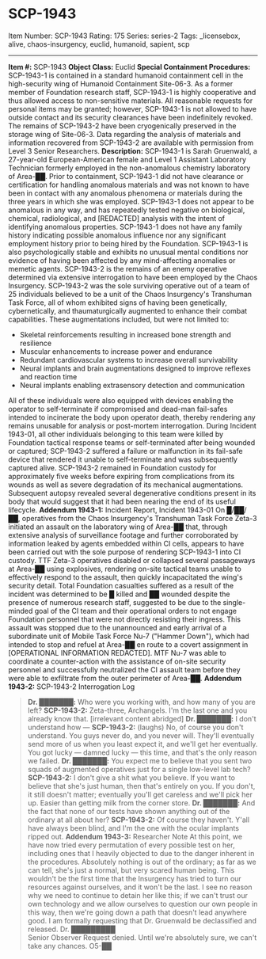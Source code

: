 # SCP-1943
Item Number: SCP-1943
Rating: 175
Series: series-2
Tags: _licensebox, alive, chaos-insurgency, euclid, humanoid, sapient, scp

---

**Item #:** SCP-1943
**Object Class:** Euclid
**Special Containment Procedures:** SCP-1943-1 is contained in a standard humanoid containment cell in the high-security wing of Humanoid Containment Site-06-3. As a former member of Foundation research staff, SCP-1943-1 is highly cooperative and thus allowed access to non-sensitive materials. All reasonable requests for personal items may be granted; however, SCP-1943-1 is not allowed to have outside contact and its security clearances have been indefinitely revoked.
The remains of SCP-1943-2 have been cryogenically preserved in the storage wing of Site-06-3. Data regarding the analysis of materials and information recovered from SCP-1943-2 are available with permission from Level 3 Senior Researchers.
**Description:** SCP-1943-1 is Sarah Gruenwald, a 27-year-old European-American female and Level 1 Assistant Laboratory Technician formerly employed in the non-anomalous chemistry laboratory of Area-██. Prior to containment, SCP-1943-1 did not have clearance or certification for handling anomalous materials and was not known to have been in contact with any anomalous phenomena or materials during the three years in which she was employed.
SCP-1943-1 does not appear to be anomalous in any way, and has repeatedly tested negative on biological, chemical, radiological, and [REDACTED] analysis with the intent of identifying anomalous properties. SCP-1943-1 does not have any family history indicating possible anomalous influence nor any significant employment history prior to being hired by the Foundation. SCP-1943-1 is also psychologically stable and exhibits no unusual mental conditions nor evidence of having been affected by any mind-affecting anomalies or memetic agents.
SCP-1943-2 is the remains of an enemy operative determined via extensive interrogation to have been employed by the Chaos Insurgency. SCP-1943-2 was the sole surviving operative out of a team of 25 individuals believed to be a unit of the Chaos Insurgency's Transhuman Task Force, all of whom exhibited signs of having been genetically, cybernetically, and thaumaturgically augmented to enhance their combat capabilities. These augmentations included, but were not limited to:
  * Skeletal reinforcements resulting in increased bone strength and resilience
  * Muscular enhancements to increase power and endurance
  * Redundant cardiovascular systems to increase overall survivability
  * Neural implants and brain augmentations designed to improve reflexes and reaction time
  * Neural implants enabling extrasensory detection and communication

All of these individuals were also equipped with devices enabling the operator to self-terminate if compromised and dead-man fail-safes intended to incinerate the body upon operator death, thereby rendering any remains unusable for analysis or post-mortem interrogation. During Incident 1943-01, all other individuals belonging to this team were killed by Foundation tactical response teams or self-terminated after being wounded or captured; SCP-1943-2 suffered a failure or malfunction in its fail-safe device that rendered it unable to self-terminate and was subsequently captured alive.
SCP-1943-2 remained in Foundation custody for approximately five weeks before expiring from complications from its wounds as well as severe degradation of its mechanical augmentations. Subsequent autopsy revealed several degenerative conditions present in its body that would suggest that it had been nearing the end of its useful lifecycle.
**Addendum 1943-1:** Incident Report, Incident 1943-01
On █/██/██, operatives from the Chaos Insurgency's Transhuman Task Force Zeta-3 initiated an assault on the laboratory wing of Area-██ that, through extensive analysis of surveillance footage and further corroborated by information leaked by agents embedded within CI cells, appears to have been carried out with the sole purpose of rendering SCP-1943-1 into CI custody. TTF Zeta-3 operatives disabled or collapsed several passageways at Area-██ using explosives, rendering on-site tactical teams unable to effectively respond to the assault, then quickly incapacitated the wing's security detail. Total Foundation casualties suffered as a result of the incident was determined to be █ killed and ██ wounded despite the presence of numerous research staff, suggested to be due to the single-minded goal of the CI team and their operational orders to not engage Foundation personnel that were not directly resisting their ingress.
This assault was stopped due to the unannounced and early arrival of a subordinate unit of Mobile Task Force Nu-7 ("Hammer Down"), which had intended to stop and refuel at Area-██ en route to a covert assignment in [OPERATIONAL INFORMATION REDACTED]. MTF Nu-7 was able to coordinate a counter-action with the assistance of on-site security personnel and successfully neutralized the CI assault team before they were able to exfiltrate from the outer perimeter of Area-██.
**Addendum 1943-2:** SCP-1943-2 Interrogation Log
> **Dr. ███████:** Who were you working with, and how many of you are left?
> **SCP-1943-2:** Zeta-three, Archangels. I'm the last one and you already know that.
> [irrelevant content abridged]
> **Dr. ███████:** I don't understand how —
> **SCP-1943-2:** (laughs) No, of course you don't understand. You guys never do, and you never will. They'll eventually send more of us when you least expect it, and we'll get her eventually. You got lucky — damned lucky — this time, and that's the only reason we failed.
> **Dr. ███████:** You expect me to believe that you sent two squads of augmented operatives just for a single low-level lab tech?
> **SCP-1943-2:** I don't give a shit what you believe. If you want to believe that she's just human, then that's entirely on you. If you don't, it still doesn't matter; eventually you'll get careless and we'll pick her up. Easier than getting milk from the corner store.
> **Dr. ███████:** And the fact that none of our tests have shown anything out of the ordinary at all about her?
> **SCP-1943-2:** Of course they haven't. Y'all have always been blind, and I'm the one with the ocular implants ripped out.
**Addendum 1943-3:** Researcher Note
> At this point, we have now tried every permutation of every possible test on her, including ones that I heavily objected to due to the danger inherent in the procedures. Absolutely nothing is out of the ordinary; as far as we can tell, she's just a normal, but very scared human being.
> This wouldn't be the first time that the Insurgency has tried to turn our resources against ourselves, and it won't be the last. I see no reason why we need to continue to detain her like this; if we can't trust our own technology and we allow ourselves to question our own people in this way, then we're going down a path that doesn't lead anywhere good. I am formally requesting that Dr. Gruenwald be declassified and released.
> Dr. █████████  
>  Senior Observer
> Request denied. Until we're absolutely sure, we can't take any chances.
> O5-██